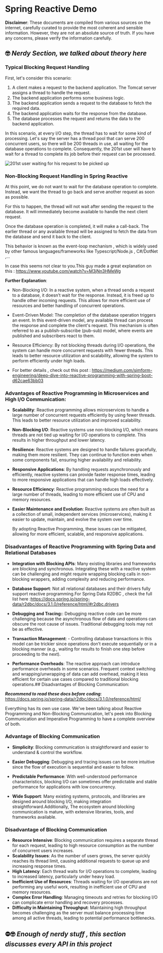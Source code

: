 # Spring Reactive Demo

**Disclaimer**: These documents are compiled from various sources on the internet, carefully curated
to provide the most coherent and sensible information. However, they are not an absolute source of
truth. If you have any concerns, please verify the information carefully.

## 🤓 **_Nerdy Section, we talked about theory here_**

### Typical Blocking Request Handling

First, let's consider this scenario:

1. A client makes a request to the backend application. The Tomcat server assigns a thread to handle
   the request.
2. The backend application performs some business logic.
3. The backend application sends a request to the database to fetch the required data.
4. The backend application waits for the response from the database.
5. The database processes the request and returns the data to the backend application.

In this scenario, at every I/O step, the thread has to wait for some kind of processing. Let's say
the server has a thread pool that can serve 200 concurrent users, so there will be 200 threads in
use, all waiting for the database operations to complete. Consequently, the 201st user will have to
wait for a thread to complete its job before their request can be processed.

![201st user waiting for his request to be picked up](https://preview.redd.it/4o3gfaub95781.png?width=640&crop=smart&auto=webp&s=a8f6da6314730390bcd4b4dd50ef6c52122bcc7a)

### Non-Blocking Request Handling in Spring Reactive

At this point, we do not want to wait for the database operation to complete. Instead, we want the
thread to go back and serve another request as soon as possible.

For this to happen, the thread will not wait after sending the request to the database. It will
immediately become available to handle the next client request.

Once the database operation is completed, it will make a call-back. The earlier thread or any
available thread will be assigned to fetch the data from the database and send it back to the
client.

This behavior is known as the event-loop mechanism , which is widely used by other famous
languages/frameworks
like Typescript/Node.js , C#/DotNet ,...

In case this seems not clear to you.This guy made a great explanation on
this : https://www.youtube.com/watch?v=M3jNn3HMeWg

**Further Explanation**:

- Non-Blocking I/O: In a reactive system, when a thread sends a request to a database, it doesn’t
  wait for the response. Instead, it is freed up to handle other incoming requests. This allows for
  more efficient use of resources and better handling of concurrent operations.

- Event-Driven Model: The completion of the database operation triggers an event. In this
  event-driven model, any available thread can process the response and complete the client's
  request. This mechanism is often referred to as a publish-subscribe (pub-sub) model, where events
  are published and subscribers react to them.

- Resource Efficiency: By not blocking threads during I/O operations, the system can handle more
  concurrent requests with fewer threads. This leads to better resource utilization and scalability,
  allowing the system to perform efficiently under high loads.

- For better details , check out this
  post : https://medium.com/simform-engineering/deep-dive-into-reactive-programming-with-spring-boot-d62cae63bb03

### Advantages of Reactive Programming in Microservices and High I/O Communication:

- **Scalability**: Reactive programming allows microservices to handle a large number of concurrent
  requests efficiently by using fewer threads. This leads to better resource utilization and
  improved scalability.
- **Non-Blocking I/O**: Reactive systems use non-blocking I/O, which means threads are not tied up
  waiting for I/O operations to complete. This results in higher throughput and lower latency.
- **Resilience**: Reactive systems are designed to handle failures gracefully, making them more
  resilient. They can continue to function even when some components fail, ensuring higher
  availability and reliability.
- **Responsive Applications**: By handling requests asynchronously and efficiently, reactive systems
  can provide faster response times, leading to more responsive applications that can handle high
  loads effectively.
- **Resource Efficiency**: Reactive programming reduces the need for a large number of threads,
  leading to more efficient use of CPU and memory resources.
- **Easier Maintenance and Evolution**: Reactive systems are often built as a collection of small,
  independent services (microservices), making it easier to update, maintain, and evolve the system
  over time.

  By adopting Reactive Programming, these issues can be mitigated, allowing for more efficient,
  scalable, and responsive applications.

### Disadvantages of Reactive Programming with Spring Data and Relational Databases

- **Integration with Blocking APIs**: Many existing libraries and frameworks are blocking and
  synchronous. Integrating these with a
  reactive system can be challenging and might require wrapping blocking calls in non-blocking
  wrappers, adding complexity and reducing performance.

- **Database Support**: Not all relational databases and their drivers fully support reactive
  programming.For Spring Data R2DBC , check the full list
  here :https://docs.spring.io/spring-data/r2dbc/docs/3.1.0/reference/html/#r2dbc.drivers

- **Debugging and Tracing:**: Debugging reactive code can be more challenging because the
  asynchronous flow of data and operations
  can obscure the root cause of issues. Traditional debugging tools may not be as effective.

- **Transaction Management**: - Controlling database transactions in this model can be trickier
  since operations don’t execute sequentially or in a blocking manner (e.g., waiting for results to
  finish one step before proceeding to the next).

- **Performance Overheads**: The reactive approach can introduce performance overheads in some
  scenarios. Frequent context switching and wrapping/unwrapping of data can add overhead, making it
  less efficient for certain use cases compared to traditional blocking operations.## Disadvantages
  of Blocking Communication:

_**Recommend to read these docs before
coding**_: https://docs.spring.io/spring-data/r2dbc/docs/3.1.0/reference/html/

Everything has its own use case. We've been talking about Reactive Programming and Non-Blocking
Communication, let's peek into Blocking Communication and Imperative Programming to have a complete
overview of both.

### Advantage of Blocking Communication

- **Simplicity**: Blocking communication is straightforward and easier to understand & control
  the workflow.

- **Easier Debugging**: Debugging and tracing issues can be more intuitive since the flow of
  execution is sequential and easier to follow.

- **Predictable Performance**: With well-understood performance characteristics, blocking I/O can
  sometimes offer predictable and stable performance for applications with low concurrency.

- **Wide Support**: Many existing systems, protocols, and libraries are designed around blocking
  I/O, making integration straightforward.Additionally, The ecosystem around blocking communication is mature, with extensive
  libraries, tools, and frameworks available.

### Disadvantage of Blocking Communication

- **Resource Intensive**: Blocking communication requires a separate thread for each request,
  leading to high resource consumption as the number of concurrent users increases.
- **Scalability Issues**: As the number of users grows, the server quickly reaches its thread limit,
  causing additional requests to queue up and increasing response times.
- **High Latency**: Each thread waits for I/O operations to complete, leading to increased latency,
  particularly under heavy load.
- **Inefficient Use of Resources**: Threads waiting for I/O operations are not performing any useful
  work, resulting in inefficient use of CPU and memory resources.
- **Complex Error Handling**: Managing timeouts and retries for blocking I/O can complicate error
  handling and recovery processes.
- **Difficulty in Maintaining Throughput**: Maintaining high throughput becomes challenging as the
  server must balance processing time among all active threads, leading to potential performance
  bottlenecks.

## ⛔️🤓 **_Enough of nerdy stuff , this section discusses every API in this project_**